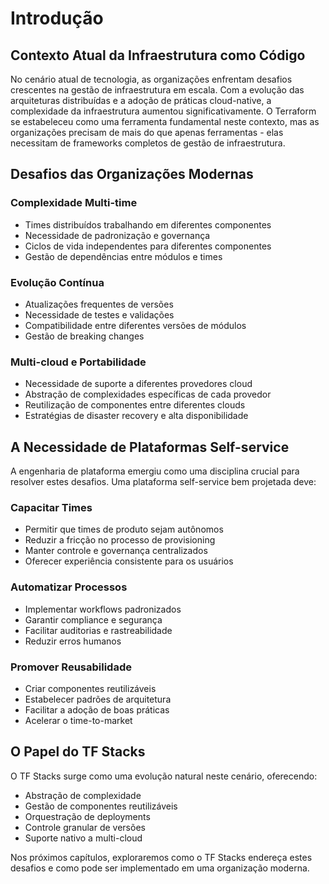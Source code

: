 # Introdução

## Contexto Atual da Infraestrutura como Código

No cenário atual de tecnologia, as organizações enfrentam desafios crescentes na gestão de infraestrutura em escala. Com a evolução das arquiteturas distribuídas e a adoção de práticas cloud-native, a complexidade da infraestrutura aumentou significativamente. O Terraform se estabeleceu como uma ferramenta fundamental neste contexto, mas as organizações precisam de mais do que apenas ferramentas - elas necessitam de frameworks completos de gestão de infraestrutura.

## Desafios das Organizações Modernas

### Complexidade Multi-time
- Times distribuídos trabalhando em diferentes componentes
- Necessidade de padronização e governança
- Ciclos de vida independentes para diferentes componentes
- Gestão de dependências entre módulos e times

### Evolução Contínua
- Atualizações frequentes de versões
- Necessidade de testes e validações
- Compatibilidade entre diferentes versões de módulos
- Gestão de breaking changes

### Multi-cloud e Portabilidade
- Necessidade de suporte a diferentes provedores cloud
- Abstração de complexidades específicas de cada provedor
- Reutilização de componentes entre diferentes clouds
- Estratégias de disaster recovery e alta disponibilidade

## A Necessidade de Plataformas Self-service

A engenharia de plataforma emergiu como uma disciplina crucial para resolver estes desafios. Uma plataforma self-service bem projetada deve:

### Capacitar Times
- Permitir que times de produto sejam autônomos
- Reduzir a fricção no processo de provisioning
- Manter controle e governança centralizados
- Oferecer experiência consistente para os usuários

### Automatizar Processos
- Implementar workflows padronizados
- Garantir compliance e segurança
- Facilitar auditorias e rastreabilidade
- Reduzir erros humanos

### Promover Reusabilidade
- Criar componentes reutilizáveis
- Estabelecer padrões de arquitetura
- Facilitar a adoção de boas práticas
- Acelerar o time-to-market

## O Papel do TF Stacks

O TF Stacks surge como uma evolução natural neste cenário, oferecendo:

- Abstração de complexidade
- Gestão de componentes reutilizáveis
- Orquestração de deployments
- Controle granular de versões
- Suporte nativo a multi-cloud

Nos próximos capítulos, exploraremos como o TF Stacks endereça estes desafios e como pode ser implementado em uma organização moderna.